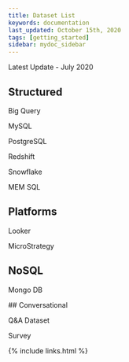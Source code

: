 ```yaml
---
title: Dataset List
keywords: documentation
last_updated: October 15th, 2020
tags: [getting_started]
sidebar: mydoc_sidebar
---
```


Latest Update - July 2020

## Structured

Big Query

MySQL

PostgreSQL

Redshift

Snowflake

MEM SQL

## Platforms

Looker

MicroStrategy

## NoSQL

Mongo DB

## Conversational

Q&A Dataset

Survey

{% include links.html %}
    